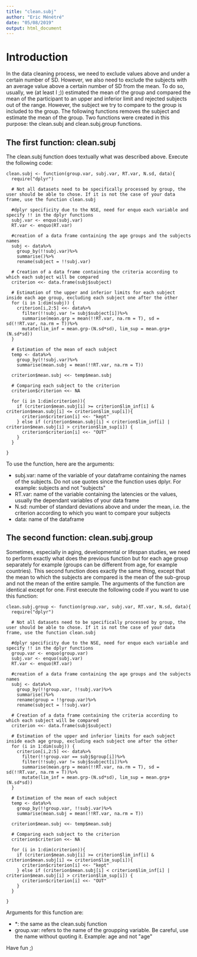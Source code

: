 ```yaml
---
title: "clean.subj"
author: "Eric Ménétré"
date: "05/08/2019"
output: html_document
---
```


# Introduction

In the data cleaning process, we need to exclude values above and under a certain number of SD. However, we also need to exclude the subjects with an average value above a certain number of SD from the mean. To do so, usually, we (at least I ;)) estimated the mean of the group and compared the mean of the participant to an upper and inferior limit and rejected subjects out of the range. However, the subject we try to compare to the group is included to the group. The following functions removes the subject and estimate the mean of the group. Two functions were created in this purpose: the clean.subj and clean.subj.group functions.

## The first function: clean.subj 

The clean.subj function does textually what was described above. Execute the following code: 

```{r}
clean.subj <- function(group.var, subj.var, RT.var, N.sd, data){
  require("dplyr")
  
  # Not all datasets need to be specifically processed by group, the user should be able to chose. If it is not the case of your data frame, use the function clean.subj
  
  #dplyr specificity due to the NSE, need for enquo each variable and specify !! in the dplyr functions
  subj.var <- enquo(subj.var)
  RT.var <- enquo(RT.var)
  
  #creation of a data frame containing the age groups and the subjects names
  subj <- data%>%
    group_by(!!subj.var)%>%
    summarise()%>%
    rename(subject = !!subj.var)
  
  # Creation of a data frame containing the criteria according to which each subject will be compared
  criterion <<- data.frame(subj$subject)
  
  # Estimation of the upper and inferior limits for each subject inside each age group, excluding each subject one after the other
  for (i in 1:dim(subj)) {
    criterion[i,2:5] <<- data%>%
      filter(!!subj.var != subj$subject[i])%>%
      summarise(mean.grp = mean(!!RT.var, na.rm = T), sd = sd(!!RT.var, na.rm = T))%>%
      mutate(lim_inf = mean.grp-(N.sd*sd), lim_sup = mean.grp+(N.sd*sd))
  }
  
  # Estimation of the mean of each subject
  temp <- data%>%
    group_by(!!subj.var)%>%
    summarise(mean.subj = mean(!!RT.var, na.rm = T))
  
  criterion$mean.subj <<- temp$mean.subj
  
  # Comparing each subject to the criterion
  criterion$criterion <<- NA
  
  for (i in 1:dim(criterion)){
    if (criterion$mean.subj[i] >= criterion$lim_inf[i] & criterion$mean.subj[i] <= criterion$lim_sup[i]){
      criterion$criterion[i] <<- "kept"
    } else if (criterion$mean.subj[i] < criterion$lim_inf[i] | criterion$mean.subj[i] > criterion$lim_sup[i]) {
      criterion$criterion[i] <<- "OUT"
    }
  }
  
}
```

To use the function, here are the arguments: 

- subj.var: name of the variable of your dataframe containing the names of the subjects. Do not use quotes since the function uses dplyr. For example: subjects and not "subjects"
- RT.var: name of the variable containing the latencies or the values, usually the dependant variables of your data frame 
- N.sd: number of standard deviations above and under the mean, i.e. the criterion according to which you want to compare your subjects
- data: name of the dataframe

## The second function: clean.subj.group

Sometimes, especially in aging, developmental or lifespan studies, we need to perform exactly what does the previous function but for each age group separately for example (groups can be different from age, for example countries). This second function does exactly the same thing, except that the mean to which the subjects are compared is the mean of the sub-group and not the mean of the entire sample. The arguments of the function are identical except for one. First execute the following code if you want to use this function: 

```{r}
clean.subj.group <- function(group.var, subj.var, RT.var, N.sd, data){
  require("dplyr")
  
  # Not all datasets need to be specifically processed by group, the user should be able to chose. If it is not the case of your data frame, use the function clean.subj
  
  #dplyr specificity due to the NSE, need for enquo each variable and specify !! in the dplyr functions
  group.var <- enquo(group.var)
  subj.var <- enquo(subj.var)
  RT.var <- enquo(RT.var)
  
  #creation of a data frame containing the age groups and the subjects names
  subj <- data%>%
    group_by(!!group.var, !!subj.var)%>%
    summarise()%>%
    rename(group = !!group.var)%>%
    rename(subject = !!subj.var)
  
  # Creation of a data frame containing the criteria according to which each subject will be compared
  criterion <<- data.frame(subj$subject)
  
  # Estimation of the upper and inferior limits for each subject inside each age group, excluding each subject one after the other
  for (i in 1:dim(subj)) {
    criterion[i,2:5] <<- data%>%
      filter(!!group.var == subj$group[i])%>%
      filter(!!subj.var != subj$subject[i])%>%
      summarise(mean.grp = mean(!!RT.var, na.rm = T), sd = sd(!!RT.var, na.rm = T))%>%
      mutate(lim_inf = mean.grp-(N.sd*sd), lim_sup = mean.grp+(N.sd*sd))
  }
  
  # Estimation of the mean of each subject
  temp <- data%>%
    group_by(!!group.var, !!subj.var)%>%
    summarise(mean.subj = mean(!!RT.var, na.rm = T))
  
  criterion$mean.subj <<- temp$mean.subj
  
  # Comparing each subject to the criterion
  criterion$criterion <<- NA
  
  for (i in 1:dim(criterion)){
    if (criterion$mean.subj[i] >= criterion$lim_inf[i] & criterion$mean.subj[i] <= criterion$lim_sup[i]){
      criterion$criterion[i] <<- "kept"
    } else if (criterion$mean.subj[i] < criterion$lim_inf[i] | criterion$mean.subj[i] > criterion$lim_sup[i]) {
      criterion$criterion[i] <<- "OUT"
    }
  }
  
}
```

Arguments for this function are:

- *: the same as the clean.subj function
- group.var: refers to the name of the groupping variable. Be careful, use the name without quoting it. Example: age and not "age"


Have fun ;)



